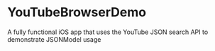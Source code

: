 YouTubeBrowserDemo
==================

A fully functional iOS app that uses the YouTube JSON search API to demonstrate JSONModel usage